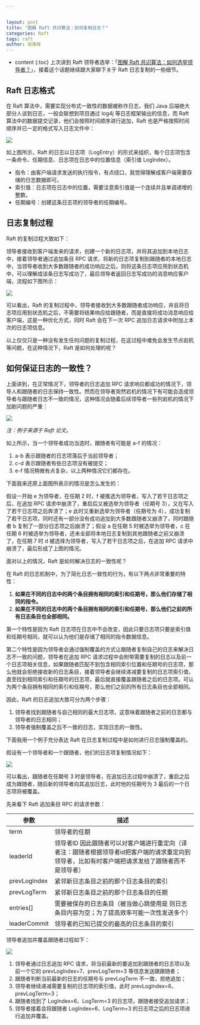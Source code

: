 ```yaml
---


layout: post
title: "图解 Raft 共识算法：如何复制日志？"
categories: Raft
tags: raft
author: 张乘辉
---
```


* content
{:toc}
上次讲到 Raft 领导者选举：「[图解 Raft 共识算法：如何选举领导者？](https://mp.weixin.qq.com/s/_j5EfT4S2R40yvePKtmxIg)」，接着这个话题继续跟大家聊下关于 Raft  日志复制的一些细节。









## Raft 日志格式

在 Raft 算法中，需要实现分布式一致性的数据被称作日志，我们 Java 后端绝大部分人谈到日志，一般会联想到项目通过 log4j 等日志框架输出的信息，而 Raft 算法中的数据提交记录，他们会按照时间顺序进行追加，Raft 也是严格按照时间顺序并已一定的格式写入日志文件中：



![](https://raw.githubusercontent.com/objcoding/md-picture/master/img/20210529194401.png)

如上图所示，Raft 的日志以日志项（LogEntry）的形式来组织，每个日志项包含一条命令、任期信息、日志项在日志中的位置信息（索引值 LogIndex）。

- 指令：由客户端请求发送的执行指令，有点绕口，我觉得理解成客户端需要存储的日志数据即可。
- 索引值：日志项在日志中的位置，需要注意索引值是一个连续并且单调递增的整数。
- 任期编号：创建这条日志项的领导者的任期编号。



## 日志复制过程

Raft 的复制过程大致如下：

领导者接收到客户端发来的请求，创建一个新的日志项，并将其追加到本地日志中，接着领导者通过追加条目 RPC 请求，将新的日志项复制到跟随者的本地日志中，当领导者收到大多数跟随者的成功响应之后，则将这条日志项应用到状态机中，可以理解成该条日志写成功了，最后领导者返回日志写成功的消息响应客户端，流程如下图所示：

![](https://raw.githubusercontent.com/objcoding/md-picture/master/img/20210425002420.png)

可以看出，Raft 的复制过程中，领导者接收到大多数跟随者成功响应，并且将日志项应用到状态机之后，不需要将结果响应给跟随者，而是直接将成功消息响应给客户端，这是一种优化方式，同时 Raft 会在下一次 RPC 追加日志请求中附加上本次的日志项信息。

以上仅仅只是一种没有发生任何问题的复制过程，在这过程中难免会发生节点宕机等问题，在这种情况下，Raft 是如何处理的呢？



## 如何保证日志的一致性？

上面讲到，在正常情况下，领导者的日志追加 RPC 请求响应都成功的情况下，领导人和跟随者的日志保持一致性。然而在领导者突然宕机的情况下有可能会造成领导者与跟随者日志不一致的情况，这种情况会随着后续领导者一些列宕机的情况下加剧问题的严重：

![](https://raw.githubusercontent.com/objcoding/md-picture/master/img/20210424212856.png)

*注：例子来源于 Raft 论文。*

如上所示，当一个领导者成功当选时，跟随者有可能是 a-f 的情况：

1. a-b 表示跟随者的日志项落后于当前领导者；
2. c-d 表示跟随者有些日志项没有被提交；
3. e-f 情况稍微有点复杂，以上两种情况它们都存在。

下面我来还原上面图所表示的情况是怎么发生的：

假设一开始 e 为领导者，在任期 2 时，f 被推选为领导者，写入了若干日志项之后，在追加 RPC 请求中崩溃了，重启后又被选举为领导者（任期号 3），又在写入了若干日志项之后奔溃了；e 此时又重新选举为领导者（任期号为 4），成功复制了若干日志项，同时还有一部分没有成功追加到大多数跟随者又崩溃了，同时跟随者 b 复制了一部分日志项之后崩溃了；假设 a 在任期 5 时被选举为领导者，c 在任期 6 时被选举为领导者，还未全部将本地日志复制到其他跟随者之前又崩溃了，在任期 7 时 d 被选择为领导者，写入了若干日志项之后，在追加 RPC 请求中崩溃了，最后形成了上图的情况。

面对以上的情况，Raft 是如何解决日志的一致性呢？

在 Raft 的日志机制中，为了简化日志一致性的行为，有以下两点非常重要的特性：

1. **如果在不同的日志中的两个条目拥有相同的索引和任期号，那么他们存储了相同的指令。**
2. **如果在不同的日志中的两个条目拥有相同的索引和任期号，那么他们之前的所有日志条目也全部相同。**

第一个特性是因为 Raft 日志项在日志中不会改变，因此只要日志项只要是索引值和任期号相同，就可以认为他们是存储了相同的指令数据信息。

第二个特性是因为领导者会通过强制覆盖的方式让跟随者复制自己的日志来解决日志不一致的问题，领导者在追加 RPC 请求过程中会附带需要复制的日志以及前一个日志项相关信息，如果跟随者匹配不到包含相同索引位置和任期号的日志项，那么他就会拒绝接收新的日志条目，接着领导者会继续递减要复制的日志项索引值，直至找到相同索引和任期号的日志项，最后就直接覆盖跟随者之后的日志项。可认为两个条目拥有相同的索引和任期号，那么他们之前的所有日志条目也全部相同。

因此，Raft 的日志追加大致可分为两个步骤：

1. 领导者找到跟随者与自己相同的最大日志项，这意味着跟随者之前的日志都与领导者的日志相同；
2. 领导者强制覆盖之后不一致的日志，实现日志的一致性。

下面我用一个例子充分表达 Raft 在日志复制过程中是如何进行日志强制覆盖的。

假设有一个领导者和一个跟随者，他们的日志项复制情况如下：

![](https://raw.githubusercontent.com/objcoding/md-picture/master/img/20210529190623.png)

可以看出，跟随者在任期号 3 时是领导者，在追加日志过程中崩溃了，重启之后成为跟随者，随后新的领导者向其追加日志，此时他的任期号为 3 最后的一个日志项将被覆盖。

先来看下 Raft 追加条目 RPC 的请求参数：

| 参数         | 描述                                                         |
| ------------ | ------------------------------------------------------------ |
| term         | 领导者的任期                                                 |
| leaderId     | 领导者ID 因此跟随者可以对客户端进行重定向（译者注：跟随者根据领导者id把客户端的请求重定向到领导者，比如有时客户端把请求发给了跟随者而不是领导者） |
| prevLogIndex | 紧邻新日志条目之前的那个日志条目的索引                       |
| prevLogTerm  | 紧邻新日志条目之前的那个日志条目的任期                       |
| entries[]    | 需要被保存的日志条目（被当做心跳使用是 则日志条目内容为空；为了提高效率可能一次性发送多个） |
| leaderCommit | 领导者的已知已提交的最高的日志条目的索引                     |

领导者追加并覆盖跟随者过程如下：

![](https://raw.githubusercontent.com/objcoding/md-picture/master/img/20210529192724.png)

1. 领导者通过日志追加 RPC 请求，将当前最新的要追加到跟随者的日志项以及前一个它的 prevLogIndex=7、prevLogTerm=3 等信息发送跟跟随者；
2. 跟随者判断当前最新的日志的任期号与 prevLogTerm 不一致，拒绝追加；
3. 领导者继续递减需要复制的日志项的索引值，此时 prevLogIndex=6、prevLogTerm=3；
4. 跟随者找到了 LogIndex=6、LogTerm=3 的日志项，跟随者接受追加请求；
5. 领导者接着会将跟随者  LogIndex=6、LogTerm=3 的日志项之后的日志项进行追加并覆盖。









